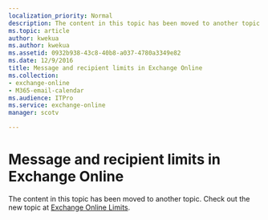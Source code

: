 ```yaml
---
localization_priority: Normal
description: The content in this topic has been moved to another topic. Check out the new topic at Exchange Online Limits.
ms.topic: article
author: kwekua
ms.author: kwekua
ms.assetid: 0932b938-43c8-40b8-a037-4780a3349e82
ms.date: 12/9/2016
title: Message and recipient limits in Exchange Online
ms.collection:
- exchange-online
- M365-email-calendar
ms.audience: ITPro
ms.service: exchange-online
manager: scotv

---
```


# Message and recipient limits in Exchange Online

The content in this topic has been moved to another topic. Check out the new topic at [Exchange Online Limits](https://go.microsoft.com/fwlink/p/?LinkId=393431).
